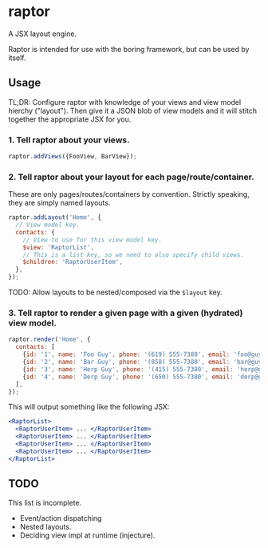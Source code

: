 # raptor
A JSX layout engine.

Raptor is intended for use with the boring framework, but can be used by itself.

## Usage

TL;DR: Configure raptor with knowledge of your views and view model hierchy
("layout"). Then give it a JSON blob of view models and it will stitch together
the appropriate JSX for you.

### 1. Tell raptor about your views.

```js
raptor.addViews({FooView, BarView});
```

### 2. Tell raptor about your layout for each page/route/container.

These are only pages/routes/containers by convention. Strictly speaking, they
are simply named layouts.

```js
raptor.addLayout('Home', {
  // View model key.
  contacts: {
    // View to use for this view model key.
    $view: 'RaptorList',
    // This is a list key, so we need to also specify child views.
    $children: 'RaptorUserItem',
  },
});
```

TODO: Allow layouts to be nested/composed via the `$layout` key.

### 3. Tell raptor to render a given page with a given (hydrated) view model.

```js
raptor.render('Home', {
  contacts: [
    {id: '1', name: 'Foo Guy', phone: '(619) 555-7380', email: 'foo@guy.com'},
    {id: '2', name: 'Bar Guy', phone: '(858) 555-7380', email: 'bar@guy.com'},
    {id: '3', name: 'Herp Guy', phone: '(415) 555-7380', email: 'herp@guy.com'},
    {id: '4', name: 'Derp Guy', phone: '(650) 555-7380', email: 'derp@guy.com'},
  ],
});
```

This will output something like the following JSX:

```jsx
<RaptorList>
  <RaptorUserItem> ... </RaptorUserItem>
  <RaptorUserItem> ... </RaptorUserItem>
  <RaptorUserItem> ... </RaptorUserItem>
  <RaptorUserItem> ... </RaptorUserItem>
</RaptorList>
```

## TODO

This list is incomplete.

* Event/action dispatching
* Nested layouts.
* Deciding view impl at runtime (injecture).
